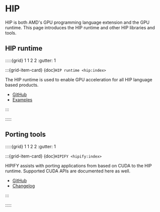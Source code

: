 # HIP

HIP is both AMD's GPU programming language extension and the GPU runtime. This
page introduces the HIP runtime and other HIP libraries and tools.

## HIP runtime

:::::{grid} 1 1 2 2
:gutter: 1

:::{grid-item-card} {doc}`HIP runtime <hip:index>`

The HIP runtime is used to enable GPU acceleration for all HIP language based
products.

* [GitHub](https://github.com/ROCm-Developer-Tools/HIP)
* [Examples](https://github.com/amd/rocm-examples/tree/develop/HIP-Basic)

:::

:::::

## Porting tools

:::::{grid} 1 1 2 2
:gutter: 1

:::{grid-item-card} {doc}`HIPIFY <hipify:index>`

HIPIFY assists with porting applications from based on CUDA to the HIP runtime.
Supported CUDA APIs are documented here as well.

* [GitHub](https://github.com/ROCm-Developer-Tools/HIPIFY/)
* [Changelog](https://github.com/ROCm-Developer-Tools/HIPIFY/blob/amd-staging/CHANGELOG.md)

:::

:::::
